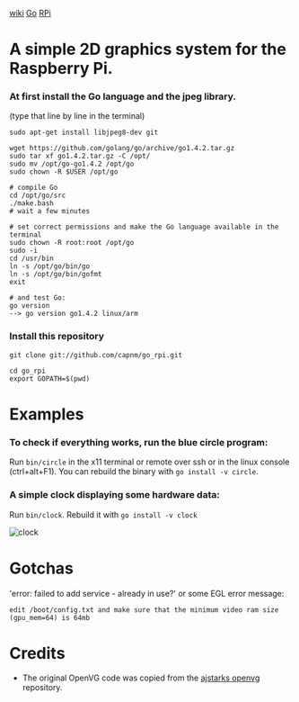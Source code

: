 [wiki](https://github.com/capnm/go_rpi/wiki/)
[Go](http://golang.org/)
[RPi](http://www.raspberrypi.org/)
# A simple 2D graphics system for the Raspberry Pi.

### At first install the Go language and the jpeg library.
(type that line by line in the terminal)
```
sudo apt-get install libjpeg8-dev git

wget https://github.com/golang/go/archive/go1.4.2.tar.gz
sudo tar xf go1.4.2.tar.gz -C /opt/
sudo mv /opt/go-go1.4.2 /opt/go
sudo chown -R $USER /opt/go

# compile Go
cd /opt/go/src
./make.bash 
# wait a few minutes

# set correct permissions and make the Go language available in the terminal 
sudo chown -R root:root /opt/go
sudo -i
cd /usr/bin
ln -s /opt/go/bin/go
ln -s /opt/go/bin/gofmt
exit

# and test Go:
go version
--> go version go1.4.2 linux/arm

```

### Install this repository
```
git clone git://github.com/capnm/go_rpi.git

cd go_rpi
export GOPATH=$(pwd)
```

# Examples
### To check if everything works, run the blue circle program:
Run `bin/circle` in the x11 terminal or remote over ssh or in the linux console (ctrl+alt+F1).
You can rebuild the binary with `go install -v circle`.

### A simple clock displaying some hardware data:
Run `bin/clock`.
Rebuild it with `go install -v clock`

![clock](img/clock.png)


# Gotchas
'error: failed to add service - already in use?' or some EGL error message:

	edit /boot/config.txt and make sure that the minimum video ram size (gpu_mem=64) is 64mb



# Credits 
* The original OpenVG code was copied from the [ajstarks openvg](https://github.com/ajstarks/openvg) repository.
